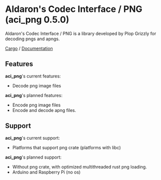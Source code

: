 # Aldaron's Codec Interface / PNG (aci_png 0.5.0)
Aldaron's Codec Interface / PNG is a library developed by Plop Grizzly for
decoding pngs and apngs.

[Cargo](https://crates.io/crates/aci_png) /
[Documentation](https://docs.rs/aci_png)

## Features
**aci_png**'s current features:
* Decode png image files

**aci_png**'s planned features:
* Encode png image files
* Encode and decode apng files.

## Support
**aci_png**'s current support:
* Platforms that support png crate (platforms with libc)

**aci_png**'s planned support:
* Without png crate, with optimized multithreaded rust png loading.
* Arduino and Raspberry Pi (no os)
